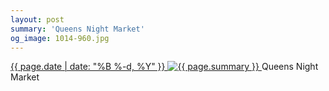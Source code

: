 ```yaml
---
layout: post
summary: 'Queens Night Market'
og_image: 1014-960.jpg
---
```


<p>
 <time>
  <a href="/1014">
   {{ page.date | date: "%B %-d, %Y" }}
  </a>
 </time>
 <a href="/1014">
  <img alt="{{ page.summary }}" data-taken="10/13/2019" sizes="(min-width: 700px) 50vw, calc(100vw - 2rem)" src="{{ site.assets_url }}/1014-480.jpg" srcset="{{ site.assets_url }}/1014-240.jpg 240w, {{ site.assets_url }}/1014-480.jpg 480w, {{ site.assets_url }}/1014-720.jpg 720w, {{ site.assets_url }}/1014-960.jpg 960w"/>
 </a>
 <span>
  Queens Night Market
 </span>
</p>
